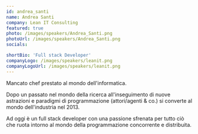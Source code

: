 ```yaml
---
id: andrea_santi
name: Andrea Santi
company: Lean IT Consulting
featured: true
photo: /images/speakers/Andrea_Santi.png
photoUrl: /images/speakers/Andrea_Santi.png
socials:

shortBio: 'Full stack Developer'
companyLogo: /images/speakers/leanit.png
companyLogoUrl: /images/speakers/leanit.png
---
```


Mancato chef prestato al mondo dell'informatica. 

Dopo un passato nel mondo della ricerca all'inseguimento di nuove astrazioni e paradigmi di programmazione (attori/agenti & co.) si converte al mondo dell'industria nel 2013.

Ad oggi è un full stack developer con una passione sfrenata per tutto ciò che ruota intorno al mondo della programmazione concorrente e distribuita.
